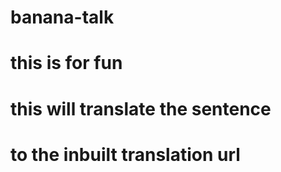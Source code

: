 # banana-talk
# this is for fun
# this will translate the sentence
# to the inbuilt translation url
